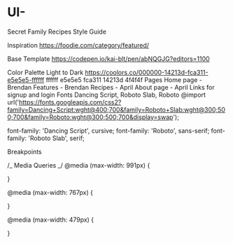 # UI-

Secret Family Recipes Style Guide

Inspiration
https://foodie.com/category/featured/

Base Template
https://codepen.io/kai-blt/pen/abNQGJG?editors=1100

Color Palette Light to Dark
https://coolors.co/000000-14213d-fca311-e5e5e5-ffffff
ffffff
e5e5e5
fca311
14213d
4f4f4f
Pages
Home page - Brendan
Features - Brendan
Recipes - April
About page - April
Links for signup and login
Fonts
Dancing Script, Roboto Slab, Roboto
@import url('https://fonts.googleapis.com/css2?family=Dancing+Script:wght@400;700&family=Roboto+Slab:wght@300;500;700&family=Roboto:wght@300;500;700&display=swap');

font-family: 'Dancing Script', cursive;
font-family: 'Roboto', sans-serif;
font-family: 'Roboto Slab', serif;

Breakpoints

/_ Media Queries _/
@media (max-width: 991px) {

}

@media (max-width: 767px) {

}

@media (max-width: 479px) {

}

